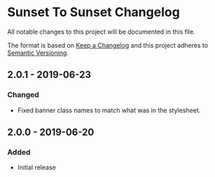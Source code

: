 # Sunset To Sunset Changelog

All notable changes to this project will be documented in this file.

The format is based on [Keep a Changelog](http://keepachangelog.com/) and this project adheres to [Semantic Versioning](http://semver.org/).

## 2.0.1 - 2019-06-23
### Changed
- Fixed banner class names to match what was in the stylesheet.

## 2.0.0 - 2019-06-20
### Added
- Initial release
